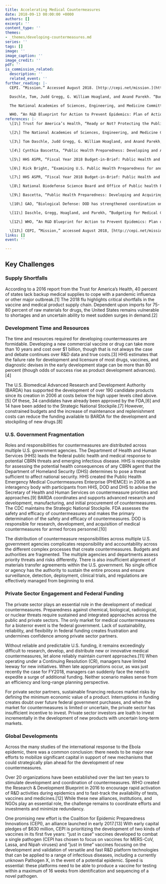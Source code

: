 ```yaml
---
title: Accelerating Medical Countermeasures
date: 2018-09-13 00:00:00 +0000
authors: []
excerpt: ''
content_type: ''
themes:
- _themes/developing-countermeasures.md
series: ''
tags: []
image: ''
image_caption: ''
image_credit: ''
pdf: ''
is_commission_related:
  description: ''
  related_event: ''
further_reading: |-
  CEPI. “Mission.” Accessed August 2018. [http://cepi.net/mission.](http://cepi.net/mission. "http://cepi.net/mission.")

  Daschle, Tom, Judd Gregg, G. William Hoagland, and Anand Parekh. “Budgeting for Medical Countermeasures: An Ongoing Need for Preparedness.” Bipartisan Policy Center. February 2018. [https://bipartisanpolicy.org/wp-content/uploads/2018/02/BPC-Health-Budgeting-For-Medical-Countermeasures-An-Ongoing-Need-For-Preparedness.pdf.](https://bipartisanpolicy.org/wp-content/uploads/2018/02/BPC-Health-Budgeting-For-Medical-Countermeasures-An-Ongoing-Need-For-Preparedness.pdf. "https://bipartisanpolicy.org/wp-content/uploads/2018/02/BPC-Health-Budgeting-For-Medical-Countermeasures-An-Ongoing-Need-For-Preparedness.pdf.")

  The National Academies of Sciences, Engineering, and Medicine Committee on Global Health and the Future of the United States. “Global Health and the Future Role of the United States (Consensus Study Report).” The National Academies Press. 2017. [http://nationalacademies.org/hmd/reports/2017/global-health-and-the-future-role-of-the-united-states.aspx.](http://nationalacademies.org/hmd/reports/2017/global-health-and-the-future-role-of-the-united-states.aspx. "http://nationalacademies.org/hmd/reports/2017/global-health-and-the-future-role-of-the-united-states.aspx.")

  WHO. “An R&D Blueprint for Action to Prevent Epidemics: Plan of Action.” May 2016. [http://www.who.int/blueprint/about/r_d_blueprint_plan_of_action.pdf?ua=1.](http://www.who.int/blueprint/about/r_d_blueprint_plan_of_action.pdf?ua=1. "http://www.who.int/blueprint/about/r_d_blueprint_plan_of_action.pdf?ua=1.")
references: |-
  \[1\] Trust for America’s Health, “Ready or Not? Protecting the Public from Diseases, Disasters, and Bioterrorism,” December 2016, [http://healthyamericans.org/reports/readyornot2016/.](http://healthyamericans.org/reports/readyornot2016/. "http://healthyamericans.org/reports/readyornot2016/.")

  \[2\] The National Academies of Sciences, Engineering, and Medicine Committee on Global Health and the Future of the United States, “Global Health and the Future Role of the United States (Consensus Study Report),” The National Academies Press, 2017, [http://nationalacademies.org/hmd/reports/2017/global-health-and-the-future-role-of-the-united-states.aspx.](http://nationalacademies.org/hmd/reports/2017/global-health-and-the-future-role-of-the-united-states.aspx. "http://nationalacademies.org/hmd/reports/2017/global-health-and-the-future-role-of-the-united-states.aspx.")

  \[3\] Tom Daschle, Judd Gregg, G. William Hoagland, and Anand Parekh, “Budgeting for Medical Countermeasures: An Ongoing Need for Preparedness,” Bipartisan Policy Center, February 2018, [https://bipartisanpolicy.org/wp-content/uploads/2018/02/BPC-Health-Budgeting-For-Medical-Countermeasures-An-Ongoing-Need-For-Preparedness.pdf.](https://bipartisanpolicy.org/wp-content/uploads/2018/02/BPC-Health-Budgeting-For-Medical-Countermeasures-An-Ongoing-Need-For-Preparedness.pdf. "https://bipartisanpolicy.org/wp-content/uploads/2018/02/BPC-Health-Budgeting-For-Medical-Countermeasures-An-Ongoing-Need-For-Preparedness.pdf.")

  \[4\] Cynthia Bascetta, “Public Health Preparedness: Developing and Acquiring Medical Countermeasures Against Chemical, Biological, Radiological, and Nuclear Agents (Testimony Before the Subcommittee on Emergency Preparedness, Response, and Communications, Committee on Homeland Security, House of Representatives),” GAO-11-567T, April 13, 2011, [https://www.gao.gov/assets/130/126034.pdf.](https://www.gao.gov/assets/130/126034.pdf. "https://www.gao.gov/assets/130/126034.pdf.")

  \[5\] HHS ASPR, “Fiscal Year 2018 Budget-in-Brief: Public Health and Social Services Emergency Fund,” 2018, [https://www.phe.gov/about/ofpa/Documents/bib-2018.pdf.](https://www.phe.gov/about/ofpa/Documents/bib-2018.pdf. "https://www.phe.gov/about/ofpa/Documents/bib-2018.pdf.")

  \[6\] Rick Bright, “Examining U.S. Public Health Preparedness for and Response Efforts to Seasonal Influenza (Written Testimony for the House Committee on Energy and Commerce, Subcommittee on Oversight and Investigations),” HHS ASPR, March 8, 2018, [https://docs.house.gov/meetings/IF/IF02/20180308/106967/HHRG-115-IF02-Wstate-BrightR-20180308.pdf.](https://docs.house.gov/meetings/IF/IF02/20180308/106967/HHRG-115-IF02-Wstate-BrightR-20180308.pdf. "https://docs.house.gov/meetings/IF/IF02/20180308/106967/HHRG-115-IF02-Wstate-BrightR-20180308.pdf.")

  \[7\] HHS ASPR, “Fiscal Year 2018 Budget-in-Brief: Public Health and Social Services Emergency Fund.”

  \[8\] National Biodefense Science Board and Office of Public health Preparedness and Response Board of Scientific Counselors, “Anticipated Responsibilities of the Strategic National Stockpile (SNS) in the Year 2020: An Examination with Recommendations,” April 2013, [https://www.phe.gov/Preparedness/legal/boards/nprsb/recommendations/Documents/nbsb-bsc-sns-2020-final.pdf.](https://www.phe.gov/Preparedness/legal/boards/nprsb/recommendations/Documents/nbsb-bsc-sns-2020-final.pdf. "https://www.phe.gov/Preparedness/legal/boards/nprsb/recommendations/Documents/nbsb-bsc-sns-2020-final.pdf.")

  \[9\] Bascetta, “Public Health Preparedness: Developing and Acquiring Medical Countermeasures Against Chemical, Biological, Radiological, and Nuclear Agents (Testimony Before the Subcommittee on Emergency Preparedness, Response, and Communications, Committee on Homeland Security, House of Representatives).”

  \[10\] GAO, “Biological Defense: DOD has strengthened coordination on medical countermeasures but can improve its process for threat prioritization,” May 2014, [https://www.gao.gov/assets/670/663212.pdf.](https://www.gao.gov/assets/670/663212.pdf. "https://www.gao.gov/assets/670/663212.pdf.")

  \[11\] Daschle, Gregg, Hoagland, and Parekh, “Budgeting for Medical Countermeasures: An Ongoing Need for Preparedness.”

  \[12\] WHO, “An R&D Blueprint for Action to Prevent Epidemics: Plan of Action,” May 2016, [http://www.who.int/blueprint/about/r_d_blueprint_plan_of_action.pdf?ua=1.](http://www.who.int/blueprint/about/r_d_blueprint_plan_of_action.pdf?ua=1. "http://www.who.int/blueprint/about/r_d_blueprint_plan_of_action.pdf?ua=1.")

  \[13\] CEPI, “Mission,” accessed August 2018, [http://cepi.net/mission.](http://cepi.net/mission. "http://cepi.net/mission.")
links: []
event: ''

---
```

## Key Challenges

### Supply Shortfalls

According to a 2016 report from the Trust for America’s Health, 40 percent of states lack backup medical supplies to cope with a pandemic influenza or other major outbreak.\[1\] The 2018 flu highlights critical shortfalls in the vaccine and medical product supply chain. Dependent upon imports for 75-80 percent of raw materials for drugs, the United States remains vulnerable to shortages and an uncertain ability to meet sudden surges in demand.\[2\]

 

### Development Time and Resources

The time and resources required for developing countermeasures are formidable. Developing a new commercial vaccine or drug can take more than 10 years and cost over $1 billion, though that is not always the case and debate continues over R&D data and true costs.\[3\] HHS estimates that the failure rate for development and licensure of most drugs, vaccines, and diagnostic devises in the early development stage can be more than 80 percent (though odds of success rise as product development advances).\[4\]

 

The U.S. Biomedical Advanced Research and Development Authority (BARDA) has supported the development of over 190 candidate products since its creation in 2006 at costs below the high upper levels cited above.\[5\] Of these, 34 candidates have already been approved by the FDA,\[6\] and 14 have been added to the Strategic National Stockpile.\[7\] However, constrained budgets and the increase of maintenance and replenishment costs can reduce the funding available to BARDA for the development and stockpiling of new drugs.\[8\]

 

### U.S. Government Fragmentation

Roles and responsibilities for countermeasures are distributed across multiple U.S. government agencies. The Department of Health and Human Services (HHS) leads the federal public health and medical response to potential CBRN threats and emerging infectious disease. HHS is responsible for assessing the potential health consequences of any CBRN agent that the Department of Homeland Security (DHS) determines to pose a threat sufficient to affect national security. HHS created the Public Health Emergency Medical Countermeasures Enterprise (PHEMCE) in 2006 as an interagency body with participants from HHS, DOD and DHS to advise the Secretary of Health and Human Services on countermeasure priorities and approaches.\[9\] BARDA coordinates and supports advanced research and development, manufacturing, and initial procurement of countermeasures. The CDC maintains the Strategic National Stockpile. FDA assesses the safety and efficacy of countermeasures and makes the primary determination of the safety and efficacy of countermeasures. DOD is responsible for research, development, and acquisition of medical countermeasures for armed forces personnel.\[10\]

 

The distribution of countermeasure responsibilities across multiple U.S. government agencies complicates responsibility and accountability across the different complex processes that create countermeasures. Budgets and authorities are fragmented. The multiple agencies and departments assess priority threats and risks differently. There is also insufficient alignment of materials transfer agreements within the U.S. government. No single office or agency has the authority to sustain the entire process and ensure surveillance, detection, deployment, clinical trials, and regulations are effectively managed from beginning to end.

 

### Private Sector Engagement and Federal Funding

The private sector plays an essential role in the development of medical countermeasures. Preparedness against chemical, biological, radiological, or nuclear threats require sustained and integrated approaches across the public and private sectors. The only market for medical countermeasures for a bioterror event is the federal government. Lack of sustainability, reliability, and flexibility in federal funding creates frustration and undermines confidence among private sector partners.

 

Without reliable and predictable U.S. funding, it remains exceedingly difficult to research, develop, and distribute new or innovative medical countermeasures, let alone reliably maintain current approaches.\[11\] When operating under a Continuing Resolution (CR), managers have limited leeway for new initiatives. When late appropriations occur, as was just recently the case for FY2018, managers can suddenly face the need to expedite a surge of additional funding. Neither scenario makes sense from an efficiency and long-range planning perspective.

 

For private sector partners, sustainable financing reduces market risks by defining the minimum economic value of a product. Interruptions in funding creates doubt over future federal government purchases, and when the market for countermeasures is limited or uncertain, the private sector has insufficient incentive to invest. Private sector investors are loath to invest incrementally in the development of new products with uncertain long-term markets.

 

### Global Developments

Across the many studies of the international response to the Ebola epidemic, there was a common conclusion: there needs to be major new efforts to mobilize significant capital in support of new mechanisms that could strategically plan ahead for the development of new countermeasures.

 

Over 20 organizations have been established over the last ten years to stimulate development and coordination of countermeasures. WHO created the Research & Development Blueprint in 2016 to encourage rapid activation of R&D activities during epidemics and to fast-track the availability of tests, vaccines and medicines.\[12\] While these new alliances, institutions, and NGOs play an essential role, the challenge remains to coordinate efforts and investments and minimize redundancy.

 

One promising new effort is the Coalition for Epidemic Preparedness Innovations (CEPI), an alliance launched in early 2017.\[13\] With early capital pledges of $630 million, CEPI is prioritizing the development of two kinds of vaccines in its first five years: “just in case” vaccines developed to combat a single pathogen (CEPI has chosen to focus on vaccines for MERS-CoV, Lassa, and Nipah viruses) and “just in time” vaccines focusing on the development and validation of versatile and fast R&D platform technologies that can be applied to a range of infectious diseases, including a currently unknown Pathogen X, in the event of a potential epidemic. Speed is essential: these platforms need to be able to produce a vaccine for testing within a maximum of 16 weeks from identification and sequencing of a novel pathogen.
